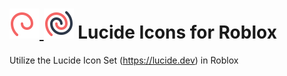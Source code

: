 [lucide-website]: https://lucide.dev

# [![Lucide Logo](repo-assets/lucide-logo-dark.svg#gh-dark-mode-only) ![Lucide Logo](repo-assets/lucide-logo-light.svg#gh-light-mode-only)][lucide-website] Lucide Icons for Roblox

Utilize the Lucide Icon Set (<https://lucide.dev>) in Roblox
